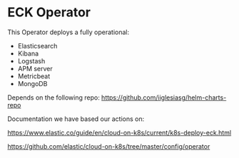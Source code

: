 
# ECK Operator

This Operator deploys a fully operational:
- Elasticsearch 
- Kibana 
- Logstash 
- APM server
- Metricbeat 
- MongoDB


Depends on the following repo: https://github.com/iiglesiasg/helm-charts-repo


Documentation we have based our actions on:

https://www.elastic.co/guide/en/cloud-on-k8s/current/k8s-deploy-eck.html

https://github.com/elastic/cloud-on-k8s/tree/master/config/operator
